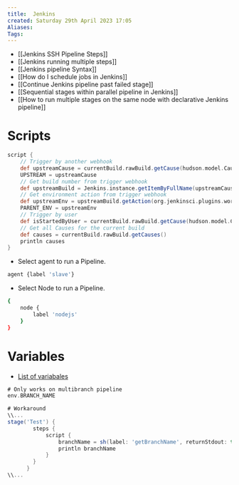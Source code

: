 ```yaml
---
title:  Jenkins
created: Saturday 29th April 2023 17:05
Aliases: 
Tags: 
---
```


- [[Jenkins SSH Pipeline Steps]]
- [[Jenkins running multiple steps]]
- [[Jenkins pipeline Syntax]]
- [[How do I schedule jobs in Jenkins]]
- [[Continue Jenkins pipeline past failed stage]]
- [[Sequential stages within parallel pipeline in Jenkins]]
- [[How to run multiple stages on the same node with declarative Jenkins pipeline]]
# Scripts

```groovy
script {
    // Trigger by another webhook
    def upstreamCause = currentBuild.rawBuild.getCause(hudson.model.Cause$UpstreamCause)
    UPSTREAM = upstreamCause
    // Get build number from trigger webhook
	def upstreamBuild = Jenkins.instance.getItemByFullName(upstreamCause?.upstreamProject).getBuildByNumber(upstreamCause?.upstreamBuild)
    // Get environment action from trigger webhook
	def upstreamEnv = upstreamBuild.getAction(org.jenkinsci.plugins.workflow.cps.EnvActionImpl).getEnvironment()
	PARENT_ENV = upstreamEnv
    // Trigger by user
    def isStartedByUser = currentBuild.rawBuild.getCause(hudson.model.Cause$UserIdCause) != null
    // Get all Causes for the current build
    def causes = currentBuild.rawBuild.getCauses()
    println causes
}
```

- Select agent to run a Pipeline.

```bash
agent {label 'slave'}
```

- Select Node to run a Pipeline.

```bash
{
    node {
        label 'nodejs'
    }
}
```
# Variables

- [List of variabales](https://www.perforce.com/manuals/jenkins/Content/P4Jenkins/variable-expansion.html)

```groovy
# Only works on multibranch pipeline
env.BRANCH_NAME

# Workaround
\\...
stage('Test') {
        steps {
            script {
                branchName = sh(label: 'getBranchName', returnStdout: true, script: 'git rev-parse --abbrev-ref HEAD').trim()
                println branchName
            }   
        }
      } 
\\...
```